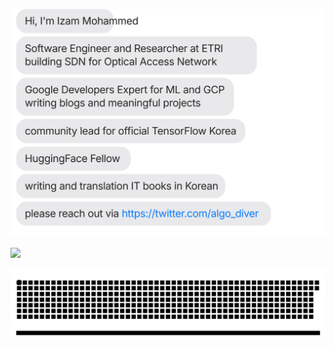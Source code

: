 [![](https://github.com/izam-mohammed/izam-mohammed/blob/main/chat.svg)](https://twitter.com/algo_diver)

![](https://activity-graph.herokuapp.com/graph?username=deep-diver&theme=react-dark&hide_border=true&area=true)

![](https://github.com/izam-mohammed/izam-mohammed/blob/output/github-contribution-grid-snake.svg)
